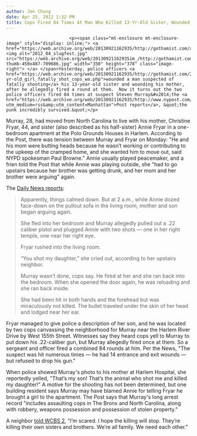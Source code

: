 ```yaml
---
author: Jen Chung
date: Apr 25, 2012 1:32 PM
title: Cops Fired 84 Times At Man Who Killed 13-Yr-Old Sister, Wounded Mom
---
```



                            
                            
                            
                            <p><span class="mt-enclosure mt-enclosure-image" style="display: inline;"> <a href="https://web.archive.org/web/20130921162935/http://gothamist.com/attachments/jen/2012_04_slugfest.jpg"> <img alt="2012_04_slugfest.jpg" src="https://web.archive.org/web/20130921162935im_/http://gothamist.com/assets_c/2012/04/2012_04_slugfest-thumb-450x487-709686.jpg" width="350" height="378" class="image-right"> </a> </span>Yesterday, police officers <a href="https://web.archive.org/web/20130921162935/http://gothamist.com/2012/04/24/13-yr-old_girl_fatally_shot_cops_wo.php">wounded a man suspected of fatally shooting</a> his 13-year-old sister and wounding his mother, after he allegedly fired a round at them.  Now it turns out the two police officers fired 84 times at suspect Steven Murray&#x2014;the <a href="https://web.archive.org/web/20130921162935/http://www.nypost.com/p/news/local/manhattan/it_raining_lead_in_harlem_ISB87yqtPOQzqrT6ekPdGI?utm_medium=rss&amp;utm_content=Manhattan">Post reports</a>, &quot;the punk incredibly survived.&quot;</p>

<p>Murray, 28, had moved from North Carolina to live with his mother, Christine Fryar, 44, and sister (also described as his half-sister) Annie Fryar in a one-bedroom apartment at the Polo Grounds Houses in Harlem.  According to the Post, there was tension between Murray and Fryar on Monday: &quot;He and his mom were butting heads because he wasn&#x2019;t working or contributing to the upkeep of the cramped home, and she wanted him to move out, said NYPD spokesman Paul Browne.&quot;  Annie usually played peacemaker, and a frien told the Post that while Annie was playing outside, she &quot;had to go upstairs because her brother was getting drunk, and her mom and her brother were arguing&quot; again. </p>

<p>The <a href="https://web.archive.org/web/20130921162935/http://www.nydailynews.com/new-york/13-year-old-girl-shot-killed-harlem-cops-article-1.1066500">Daily News reports</a>:</p>

<blockquote>Apparently, things calmed down. But at 2 a.m., while Annie dozed face-down on the pullout sofa in the living room, mother and son began arguing again.

<p>She fled into her bedroom and Murray allegedly pulled out a .22 caliber pistol and plugged Annie with two shots &#x2014; one in her right temple, one near her right eye.</p>

<p>Fryar rushed into the living room.</p>

<p>&#x201C;You shot my daughter,&#x201D; she cried out, according to her upstairs neighbor.</p>

<p>Murray wasn&#x2019;t done, cops say. He fired at her and she ran back into the bedroom. When she opened the door again, he was reloading and she ran back inside.</p>

<p>She had been hit in both hands and the forehead but was miraculously not killed. The bullet traveled under the skin of her head and lodged near her ear.</p></blockquote><p></p>

<p>Fryar managed to give police a description of her son, and he was located by two cops canvassing the neighborhood for Murray near the Harlem River Drive by West 155th Street.  Witnesses say they heard cops yell to Murray to put down his .22-caliber gun, but Murray allegedly fired once at them.  So a sergeant and officer fired a combined 84 rounds at him.  Per the News, &quot;The suspect was hit numerous times &#x2014; he had 14 entrance and exit wounds &#x2014; but refused to drop his gun.&quot;</p>

<p>When police showed Murray&apos;s photo to his mother at Harlem Hospital, she reportedly yelled, &quot;That&#x2019;s my son! That&#x2019;s the animal who shot me and killed my daughter!&quot; A motive for the shooting has not been determined, but one building resident says Murray may have blamed Annie for telling Fryar he brought a girl to the apartment.  The Post says that Murray&apos;s long arrest record &quot;includes assaulting cops in The Bronx and North Carolina, along with robbery, weapons possession and possession of stolen property.&quot;</p>

<p>A neighbor <a href="https://web.archive.org/web/20130921162935/http://newyork.cbslocal.com/2012/04/24/nypd-1-dead-1-injured-in-washington-heights-shooting/">told WCBS 2</a>, &quot;I&#x2019;m scared. I hope the killing will stop. They&#x2019;re killing their own sisters and brothers. We&#x2019;re all family. We need each other.&quot;</p>
                            
                            
                            